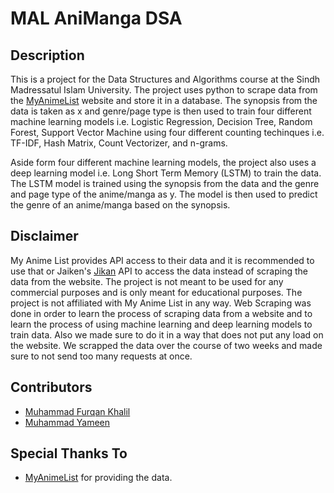 # MAL AniManga DSA

## Description
This is a project for the Data Structures and Algorithms course at the Sindh Madressatul Islam University. The project uses python to scrape data from the [MyAnimeList](https://myanimelist.net/) website and store it in a database. The synopsis from the data is taken as x and genre/page type is then used to train four different machine learning models i.e. Logistic Regression, Decision Tree, Random Forest, Support Vector Machine using four different counting techinques i.e. TF-IDF, Hash Matrix, Count Vectorizer, and n-grams.

Aside form four different machine learning models, the project also uses a deep learning model i.e. Long Short Term Memory (LSTM) to train the data. The LSTM model is trained using the synopsis from the data and the genre and page type of the anime/manga as y. The model is then used to predict the genre of an anime/manga based on the synopsis.

## Disclaimer
My Anime List provides API access to their data and it is recommended to use that or Jaiken's [Jikan](https://jikan.moe/) API to access the data instead of scraping the data from the website. The project is not meant to be used for any commercial purposes and is only meant for educational purposes. The project is not affiliated with My Anime List in any way. Web Scraping was done in order to learn the process of scraping data from a website and to learn the process of using machine learning and deep learning models to train data. Also we made sure to do it in a way that does not put any load on the website. We scrapped the data over the course of two weeks and made sure to not send too many requests at once.

## Contributors
- [Muhammad Furqan Khalil](https://github.com/FurqanHun)
- [Muhammad Yameen](https://github.com/yameen022)

## Special Thanks To
- [MyAnimeList](https://myanimelist.net/) for providing the data.